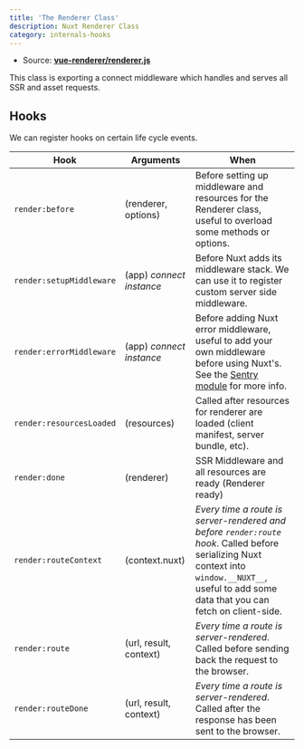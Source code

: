 ```yaml
---
title: 'The Renderer Class'
description: Nuxt Renderer Class
category: internals-hooks
---
```


- Source: **[vue-renderer/renderer.js](https://github.com/nuxt/nuxt.js/blob/dev/packages/vue-renderer/src/renderer.js)**

This class is exporting a connect middleware which handles and serves all SSR and asset requests.

## Hooks

We can register hooks on certain life cycle events.

| Hook | Arguments | When |
| --- | --- | --- |
| `render:before` | (renderer, options) | Before setting up middleware and resources for the Renderer class, useful to overload some methods or options. |
| `render:setupMiddleware` | (app) _connect instance_ | Before Nuxt adds its middleware stack. We can use it to register custom server side middleware. |
| `render:errorMiddleware` | (app) _connect instance_ | Before adding Nuxt error middleware, useful to add your own middleware before using Nuxt's. See the [Sentry module](https://github.com/nuxt-community/sentry-module/blob/v4.0.3/lib/module.js#L151) for more info. |
| `render:resourcesLoaded` | (resources) | Called after resources for renderer are loaded (client manifest, server bundle, etc). |
| `render:done` | (renderer) | SSR Middleware and all resources are ready (Renderer ready) |
| `render:routeContext` | (context.nuxt) | _Every time a route is server-rendered and before `render:route` hook_. Called before serializing Nuxt context into `window.__NUXT__`, useful to add some data that you can fetch on client-side. |
| `render:route` | (url, result, context) | _Every time a route is server-rendered_. Called before sending back the request to the browser. |
| `render:routeDone` | (url, result, context) | _Every time a route is server-rendered_. Called after the response has been sent to the browser. |
